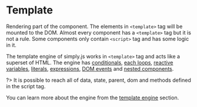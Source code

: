 # Template

Rendering part of the component. The elements in `<template>` tag will be mounted to the DOM. Almost every component has a `<template>` tag but it is not a rule. Some components only contain `<script>` tag and has some logic in it.

The template engine of simply.js works in `<template>` tag and acts like a superset of HTML. The engine has [conditionals](conditionals.md), [each loops](loops.md), [reactive variables](variables.md), [literals](literals.md), [expressions](expressions.md), [DOM events](dom-events.md) and  [nested components](nested-components.md).

?> It is possible to reach all of data, state, parent, dom and methods defined in the script tag.

You can learn more about the engine from the [template engine](template-engine.md) section.
